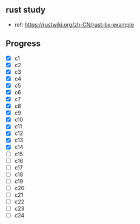 ## rust study
- ref: https://rustwiki.org/zh-CN/rust-by-example

## Progress
- [x] c1
- [x] c2
- [x] c3
- [x] c4
- [x] c5
- [x] c6
- [x] c7
- [x] c8
- [x] c9
- [x] c10
- [x] c11
- [x] c12
- [x] c13
- [x] c14
- [ ] c15
- [ ] c16
- [ ] c17
- [ ] c18
- [ ] c19
- [ ] c20
- [ ] c21
- [ ] c22
- [ ] c23
- [ ] c24
